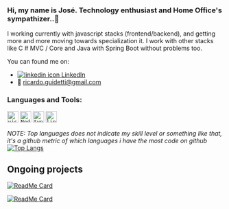 ### Hi, my name is José. Technology enthusiast and Home Office's sympathizer..👋

I working currently with javascript stacks (frontend/backend), and getting more and more moving towards specialization it. I work with other stacks like C # MVC / Core and Java with Spring Boot without problems too.

You can found me on:
- [![linkedin icon][linkedinIcon] LinkedIn][linkedinUrl] 
- :email: <a href="mailto:ricardo.guidetti@gmail.com">ricardo.guidetti@gmail.com</a>

<!--Links Url -->
[linkedinUrl]: https://www.linkedin.com/in/josericardogjr/
<!-- icons links -->
[linkedinIcon]: https://raw.githubusercontent.com/MartinHeinz/MartinHeinz/master/linkedin-3-16.png

### Languages and Tools:

[<code><img alt="visual studio code" width="26px" src="https://img.icons8.com/fluent/240/000000/visual-studio-code-2019.png" /></code>](https://code.visualstudio.com/)
[<code><img alt="Node.js" width="26px" src="https://img.icons8.com/color/240/000000/nodejs.png"></code>](https://nodejs.org/en/)
[<code><img alt="typescript" width="26px" src="https://img.icons8.com/color/240/000000/typescript.png"></code>](https://www.typescriptlang.org/)
[<code><img alt="linux" width="26px" src="https://img.icons8.com/color/96/000000/linux.png"></code>](https://www.kernel.org/)

*NOTE: Top languages does not indicate my skill level or something like that, it's a github metric of which languages i have the most code on github*
[![Top Langs](https://github-readme-stats.vercel.app/api/top-langs/?username=thelokys)](https://github.com/thelokys/github-readme-stats)


## Ongoing projects
[![ReadMe Card](https://github-readme-stats.vercel.app/api/pin/?username=thelokys&repo=BasicAuth)](https://github.com/thelokys/BasicAuth)

[![ReadMe Card](https://github-readme-stats.vercel.app/api/pin/?username=Crazy-Code-Machine&repo=tests-with-mongodb)](https://github.com/Crazy-Code-Machine/tests-with-mongodb)
